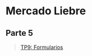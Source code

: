 # Mercado Liebre
## Parte 5

> [TP9: Formularios](https://drive.google.com/file/d/1EZGr7eU_kUl6O3WvuIxt5i-vwpdTWmjp/view)
